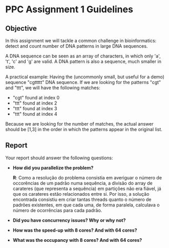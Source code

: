 # **PPC Assignment 1 Guidelines**

## **Objective**

In this assignment we will tackle a common challenge in bioinformatics: detect and count number of DNA patterns in large DNA sequences.

A DNA sequence can be seen as an array of characters, in which only 'a', 't', 'c' and 'g' are valid. A DNA pattern is also a sequence, much smaller in size.

A practical example: Having the (uncommonly small, but useful for a demo) sequence "cgttttt" DNA sequence. If we are looking for the patterns "cgt" and "ttt", we will have the following matches:

- "cgt" found at index 0
- "ttt" found at index 2
- "ttt" found at index 3
- "ttt" found at index 4

Because we are looking for the number of matches, the actual answer should be [1,3] in the order in which the patterns appear in the original list.

## **Report**

Your report should answer the following questions:

- **How did you parallelize the problem?**

    **R**: Como a resolução do problema consistia em averiguar o número de occorências de um padrão numa sequência, a divisão do array de carateres (que representa a sequência) em partições não era fiável, já que os carateres estão relacionados entre si. Por isso, a solução encontrada consistiu em criar tantas threads quanto o número de padrões existentes, em que cada uma, de forma paralela, calculava o número de ocorrências para cada padrão.

- **Did you have concurrency issues? Why or why not?**

- **How was the speed-up with 8 cores? And with 64 cores?**

- **What was the occupancy with 8 cores? And with 64 cores?**
